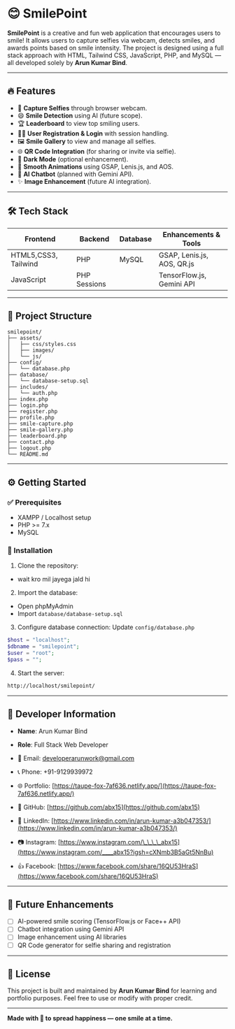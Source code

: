 # 😊 SmilePoint

**SmilePoint** is a creative and fun web application that encourages users to smile! It allows users to capture selfies via webcam, detects smiles, and awards points based on smile intensity. The project is designed using a full stack approach with HTML, Tailwind CSS, JavaScript, PHP, and MySQL — all developed solely by **Arun Kumar Bind**.

---

## 🔥 Features

- 📸 **Capture Selfies** through browser webcam.
- 😄 **Smile Detection** using AI (future scope).
- 🏆 **Leaderboard** to view top smiling users.
- 🧑‍💻 **User Registration & Login** with session handling.
- 🖼️ **Smile Gallery** to view and manage all selfies.
- 🌐 **QR Code Integration** (for sharing or invite via selfie).
- 🌙 **Dark Mode** (optional enhancement).
- 🎨 **Smooth Animations** using GSAP, Lenis.js, and AOS.
- 💬 **AI Chatbot** (planned with Gemini API).
- ✨ **Image Enhancement** (future AI integration).

---

## 🛠️ Tech Stack

| Frontend        | Backend      | Database | Enhancements & Tools       |
| --------------- | ------------ | -------- | -------------------------- |
| HTML5,CSS3, Tailwind | PHP          | MySQL    | GSAP, Lenis.js, AOS, QR.js |
| JavaScript      | PHP Sessions |          | TensorFlow.js, Gemini API  |

---

## 📁 Project Structure

```
smilepoint/
├── assets/
│   ├── css/styles.css
│   ├── images/
│   └── js/
├── config/
│   └── database.php
├── database/
│   └── database-setup.sql
├── includes/
│   └── auth.php
├── index.php
├── login.php
├── register.php
├── profile.php
├── smile-capture.php
├── smile-gallery.php
├── leaderboard.php
├── contact.php
├── logout.php
└── README.md
```

---

## ⚙️ Getting Started

### ✅ Prerequisites

- XAMPP / Localhost setup
- PHP >= 7.x
- MySQL

### 🚀 Installation

1. Clone the repository:

- wait kro mil jayega jald hi
<!-- ```bash
git clone https://github.com/abx15/smilepoint.git
cd smilepoint

````-->

2. Import the database:
- Open phpMyAdmin
- Import `database/database-setup.sql`

3. Configure database connection:
Update `config/database.php`
```php
$host = "localhost";
$dbname = "smilepoint";
$user = "root";
$pass = "";
````

4. Start the server:

```bash
http://localhost/smilepoint/
```

---

## 👤 Developer Information

- **Name**: Arun Kumar Bind
- **Role**: Full Stack Web Developer
- 📧 Email: developerarunwork@gmail.com
- 📞 Phone: +91-9129939972
- 🌐 Portfolio: [https://taupe-fox-7af636.netlify.app/](https://taupe-fox-7af636.netlify.app/)
- 🐙 GitHub: [https://github.com/abx15](https://github.com/abx15)
- 💼 LinkedIn: [https://www.linkedin.com/in/arun-kumar-a3b047353/](https://www.linkedin.com/in/arun-kumar-a3b047353/)
- 📷 Instagram: [https://www.instagram.com/\_\_\_\_abx15](https://www.instagram.com/____abx15?igsh=cXNmb3B5aGt5NnBu)

- 👍 Facebook: [https://www.facebook.com/share/16QU53HraS](https://www.facebook.com/share/16QU53HraS)

---

## 🤖 Future Enhancements

- [ ] AI-powered smile scoring (TensorFlow.js or Face++ API)
- [ ] Chatbot integration using Gemini API
- [ ] Image enhancement using AI libraries
- [ ] QR Code generator for selfie sharing and registration

---

## 📜 License

This project is built and maintained by **Arun Kumar Bind** for learning and portfolio purposes. Feel free to use or modify with proper credit.

---

**Made with 💖 to spread happiness — one smile at a time.**
